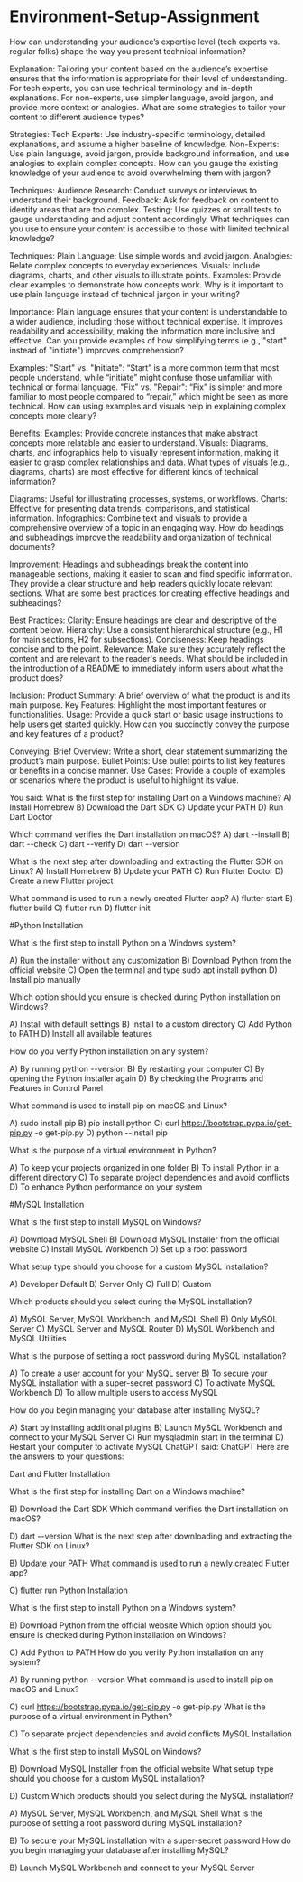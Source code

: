 # Environment-Setup-Assignment

How can understanding your audience’s expertise level (tech experts vs. regular folks) shape the way you present technical information?

Explanation: Tailoring your content based on the audience’s expertise ensures that the information is appropriate for their level of understanding. For tech experts, you can use technical terminology and in-depth explanations. For non-experts, use simpler language, avoid jargon, and provide more context or analogies.
What are some strategies to tailor your content to different audience types?

Strategies:
Tech Experts: Use industry-specific terminology, detailed explanations, and assume a higher baseline of knowledge.
Non-Experts: Use plain language, avoid jargon, provide background information, and use analogies to explain complex concepts.
How can you gauge the existing knowledge of your audience to avoid overwhelming them with jargon?

Techniques:
Audience Research: Conduct surveys or interviews to understand their background.
Feedback: Ask for feedback on content to identify areas that are too complex.
Testing: Use quizzes or small tests to gauge understanding and adjust content accordingly.
What techniques can you use to ensure your content is accessible to those with limited technical knowledge?

Techniques:
Plain Language: Use simple words and avoid jargon.
Analogies: Relate complex concepts to everyday experiences.
Visuals: Include diagrams, charts, and other visuals to illustrate points.
Examples: Provide clear examples to demonstrate how concepts work.
Why is it important to use plain language instead of technical jargon in your writing?

Importance: Plain language ensures that your content is understandable to a wider audience, including those without technical expertise. It improves readability and accessibility, making the information more inclusive and effective.
Can you provide examples of how simplifying terms (e.g., "start" instead of "initiate") improves comprehension?

Examples:
"Start" vs. "Initiate": “Start” is a more common term that most people understand, while “initiate” might confuse those unfamiliar with technical or formal language.
"Fix" vs. "Repair": “Fix” is simpler and more familiar to most people compared to “repair,” which might be seen as more technical.
How can using examples and visuals help in explaining complex concepts more clearly?

Benefits:
Examples: Provide concrete instances that make abstract concepts more relatable and easier to understand.
Visuals: Diagrams, charts, and infographics help to visually represent information, making it easier to grasp complex relationships and data.
What types of visuals (e.g., diagrams, charts) are most effective for different kinds of technical information?

Diagrams: Useful for illustrating processes, systems, or workflows.
Charts: Effective for presenting data trends, comparisons, and statistical information.
Infographics: Combine text and visuals to provide a comprehensive overview of a topic in an engaging way.
How do headings and subheadings improve the readability and organization of technical documents?

Improvement: Headings and subheadings break the content into manageable sections, making it easier to scan and find specific information. They provide a clear structure and help readers quickly locate relevant sections.
What are some best practices for creating effective headings and subheadings?

Best Practices:
Clarity: Ensure headings are clear and descriptive of the content below.
Hierarchy: Use a consistent hierarchical structure (e.g., H1 for main sections, H2 for subsections).
Conciseness: Keep headings concise and to the point.
Relevance: Make sure they accurately reflect the content and are relevant to the reader's needs.
What should be included in the introduction of a README to immediately inform users about what the product does?

Inclusion:
Product Summary: A brief overview of what the product is and its main purpose.
Key Features: Highlight the most important features or functionalities.
Usage: Provide a quick start or basic usage instructions to help users get started quickly.
How can you succinctly convey the purpose and key features of a product?

Conveying:
Brief Overview: Write a short, clear statement summarizing the product’s main purpose.
Bullet Points: Use bullet points to list key features or benefits in a concise manner.
Use Cases: Provide a couple of examples or scenarios where the product is useful to highlight its value.





You said:
What is the first step for installing Dart on a Windows machine?
A) Install Homebrew B) Download the Dart SDK C) Update your PATH D) Run Dart Doctor

Which command verifies the Dart installation on macOS?
A) dart --install B) dart --check C) dart --verify D) dart --version

What is the next step after downloading and extracting the Flutter SDK on Linux?
A) Install Homebrew B) Update your PATH C) Run Flutter Doctor D) Create a new Flutter project

What command is used to run a newly created Flutter app?
A) flutter start B) flutter build C) flutter run D) flutter init

#Python Installation

What is the first step to install Python on a Windows system?

A) Run the installer without any customization B) Download Python from the official website C) Open the terminal and type sudo apt install python D) Install pip manually

Which option should you ensure is checked during Python installation on Windows?

A) Install with default settings B) Install to a custom directory C) Add Python to PATH D) Install all available features

How do you verify Python installation on any system?

A) By running python --version B) By restarting your computer C) By opening the Python installer again D) By checking the Programs and Features in Control Panel

What command is used to install pip on macOS and Linux?

A) sudo install pip B) pip install python C) curl https://bootstrap.pypa.io/get-pip.py -o get-pip.py D) python --install pip

What is the purpose of a virtual environment in Python?

A) To keep your projects organized in one folder B) To install Python in a different directory C) To separate project dependencies and avoid conflicts D) To enhance Python performance on your system

#MySQL Installation

What is the first step to install MySQL on Windows?

A) Download MySQL Shell B) Download MySQL Installer from the official website C) Install MySQL Workbench D) Set up a root password

What setup type should you choose for a custom MySQL installation?

A) Developer Default B) Server Only C) Full D) Custom

Which products should you select during the MySQL installation?

A) MySQL Server, MySQL Workbench, and MySQL Shell B) Only MySQL Server C) MySQL Server and MySQL Router D) MySQL Workbench and MySQL Utilities

What is the purpose of setting a root password during MySQL installation?

A) To create a user account for your MySQL server B) To secure your MySQL installation with a super-secret password C) To activate MySQL Workbench D) To allow multiple users to access MySQL

How do you begin managing your database after installing MySQL?

A) Start by installing additional plugins B) Launch MySQL Workbench and connect to your MySQL Server C) Run mysqladmin start in the terminal D) Restart your computer to activate MySQL
ChatGPT said:
ChatGPT
Here are the answers to your questions:

Dart and Flutter Installation

What is the first step for installing Dart on a Windows machine?

B) Download the Dart SDK
Which command verifies the Dart installation on macOS?

D) dart --version
What is the next step after downloading and extracting the Flutter SDK on Linux?

B) Update your PATH
What command is used to run a newly created Flutter app?

C) flutter run
Python Installation

What is the first step to install Python on a Windows system?

B) Download Python from the official website
Which option should you ensure is checked during Python installation on Windows?

C) Add Python to PATH
How do you verify Python installation on any system?

A) By running python --version
What command is used to install pip on macOS and Linux?

C) curl https://bootstrap.pypa.io/get-pip.py -o get-pip.py
What is the purpose of a virtual environment in Python?

C) To separate project dependencies and avoid conflicts
MySQL Installation

What is the first step to install MySQL on Windows?

B) Download MySQL Installer from the official website
What setup type should you choose for a custom MySQL installation?

D) Custom
Which products should you select during the MySQL installation?

A) MySQL Server, MySQL Workbench, and MySQL Shell
What is the purpose of setting a root password during MySQL installation?

B) To secure your MySQL installation with a super-secret password
How do you begin managing your database after installing MySQL?

B) Launch MySQL Workbench and connect to your MySQL Server
